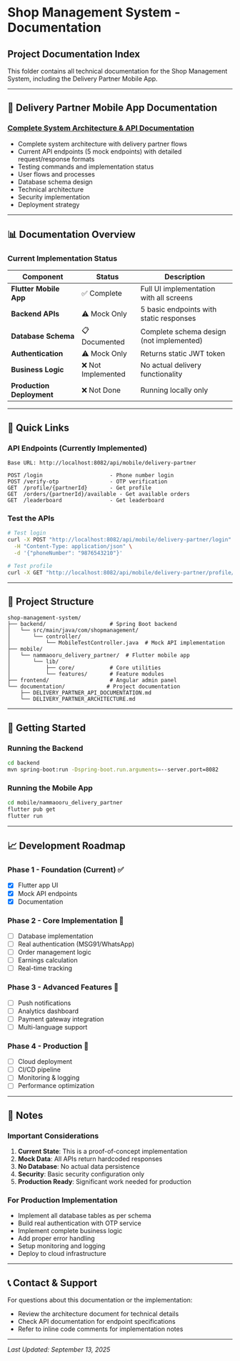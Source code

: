 # Shop Management System - Documentation

## Project Documentation Index

This folder contains all technical documentation for the Shop Management System, including the Delivery Partner Mobile App.

---

## 📱 Delivery Partner Mobile App Documentation

### [Complete System Architecture & API Documentation](TECHNICAL_ARCHITECTURE.md)
- Complete system architecture with delivery partner flows
- Current API endpoints (5 mock endpoints) with detailed request/response formats
- Testing commands and implementation status
- User flows and processes
- Database schema design
- Technical architecture
- Security implementation
- Deployment strategy

---

## 📊 Documentation Overview

### Current Implementation Status

| Component | Status | Description |
|-----------|--------|-------------|
| **Flutter Mobile App** | ✅ Complete | Full UI implementation with all screens |
| **Backend APIs** | ⚠️ Mock Only | 5 basic endpoints with static responses |
| **Database Schema** | 📋 Documented | Complete schema design (not implemented) |
| **Authentication** | ⚠️ Mock Only | Returns static JWT token |
| **Business Logic** | ❌ Not Implemented | No actual delivery functionality |
| **Production Deployment** | ❌ Not Done | Running locally only |

---

## 🔗 Quick Links

### API Endpoints (Currently Implemented)
```
Base URL: http://localhost:8082/api/mobile/delivery-partner

POST /login                     - Phone number login
POST /verify-otp                - OTP verification
GET  /profile/{partnerId}       - Get profile
GET  /orders/{partnerId}/available - Get available orders
GET  /leaderboard               - Get leaderboard
```

### Test the APIs
```bash
# Test login
curl -X POST "http://localhost:8082/api/mobile/delivery-partner/login" \
  -H "Content-Type: application/json" \
  -d '{"phoneNumber": "9876543210"}'

# Test profile
curl -X GET "http://localhost:8082/api/mobile/delivery-partner/profile/DP001"
```

---

## 📁 Project Structure

```
shop-management-system/
├── backend/                    # Spring Boot backend
│   └── src/main/java/com/shopmanagement/
│       └── controller/
│           └── MobileTestController.java  # Mock API implementation
├── mobile/
│   └── nammaooru_delivery_partner/  # Flutter mobile app
│       └── lib/
│           ├── core/           # Core utilities
│           └── features/       # Feature modules
├── frontend/                   # Angular admin panel
└── documentation/             # Project documentation
    ├── DELIVERY_PARTNER_API_DOCUMENTATION.md
    └── DELIVERY_PARTNER_ARCHITECTURE.md
```

---

## 🚀 Getting Started

### Running the Backend
```bash
cd backend
mvn spring-boot:run -Dspring-boot.run.arguments=--server.port=8082
```

### Running the Mobile App
```bash
cd mobile/nammaooru_delivery_partner
flutter pub get
flutter run
```

---

## 📈 Development Roadmap

### Phase 1 - Foundation (Current) ✅
- [x] Flutter app UI
- [x] Mock API endpoints
- [x] Documentation

### Phase 2 - Core Implementation 🚧
- [ ] Database implementation
- [ ] Real authentication (MSG91/WhatsApp)
- [ ] Order management logic
- [ ] Earnings calculation
- [ ] Real-time tracking

### Phase 3 - Advanced Features 📅
- [ ] Push notifications
- [ ] Analytics dashboard
- [ ] Payment gateway integration
- [ ] Multi-language support

### Phase 4 - Production 📅
- [ ] Cloud deployment
- [ ] CI/CD pipeline
- [ ] Monitoring & logging
- [ ] Performance optimization

---

## 📝 Notes

### Important Considerations
1. **Current State**: This is a proof-of-concept implementation
2. **Mock Data**: All APIs return hardcoded responses
3. **No Database**: No actual data persistence
4. **Security**: Basic security configuration only
5. **Production Ready**: Significant work needed for production

### For Production Implementation
- Implement all database tables as per schema
- Build real authentication with OTP service
- Implement complete business logic
- Add proper error handling
- Setup monitoring and logging
- Deploy to cloud infrastructure

---

## 📞 Contact & Support

For questions about this documentation or the implementation:
- Review the architecture document for technical details
- Check API documentation for endpoint specifications
- Refer to inline code comments for implementation notes

---

*Last Updated: September 13, 2025*